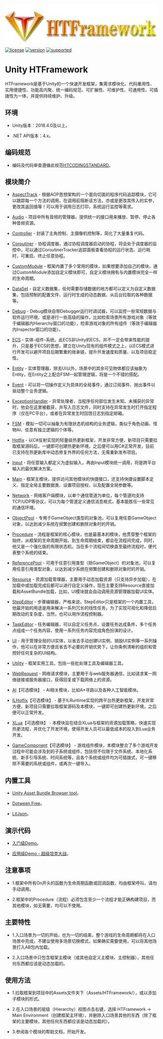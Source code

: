 ![image](Editor/Main/Texture/HTFrameworkLOGOTitle.png)

[![license](https://img.shields.io/badge/license-MIT-blue.svg)](https://github.com/SaiTingHu/HTFramework/blob/master/LICENSE)
[![version](https://img.shields.io/github/v/release/SaiTingHu/HTFramework?color=green&label=version)](https://github.com/SaiTingHu/HTFramework/releases)
[![supported](https://img.shields.io/badge/supported-Unity-success.svg)](https://unity.com/)

# Unity HTFramework

HTFramework是基于Unity的一个快速开发框架，集需求模块化、代码重用性、实用便捷性、功能高内聚、统一编码规范、可扩展性、可维护性、可通用性、可插拨性为一体，并提供持续维护、升级。

## 环境

- Unity版本：2018.4.0及以上。

- .NET API版本：4.x。

## 编码规范

- 编码及代码审查遵循此规范[HTCODINGSTANDARD](https://github.com/SaiTingHu/HTFramework/blob/master/HTCODINGSTANDARD.md)。

## 模块简介

- [AspectTrack](https://wanderer.blog.csdn.net/article/details/85617377) - 根据AOP思想架构的一个面向切面的程序代码追踪模块，它可以跟踪每一个方法的调用，在调用前阻断该方法，亦或是更改其传入的实参，更改其返回值等！可以用于调用日志打印，系统运行监控等需求。

- [Audio](https://wanderer.blog.csdn.net/article/details/89874351) - 项目中所有音频的管理器，提供统一的接口用来播放、暂停、停止各种音频资源。

- [Controller](https://wanderer.blog.csdn.net/article/details/89416110) - 封装了主角控制、主摄像机控制等，简化了大量重复代码。

- [Coroutiner](https://wanderer.blog.csdn.net/article/details/91492838) - 协程调度器，通过协程调度器启动的协程，将会处于调度器的监控中，可以通过CoroutinerTracker追踪面板查看协程的运行状态、运行耗时，可重启、终止任意协程。

- [CustomModule](https://wanderer.blog.csdn.net/article/details/103390089) - 框架内置了多个常用的模块，如果想要添加自己的模块，通过CustomModule添加自定义模块即可，自定义模块拥有与内置模块完全一样的生命周期。

- [DataSet](https://wanderer.blog.csdn.net/article/details/89395574) - 自定义数据集，任何需要存储数据的地方都可以定义为自定义数据集，包括预制的配置文件、运行时生成的动态数据、从后台拉取的各种数据等。

- [Debug](https://wanderer.blog.csdn.net/article/details/102570194) - Debug模块自带Debugger运行时调试器，可以监控一些常规数据与软件运行环境，或是进行一些高级的操作，比如检索场景所有游戏对象（等效于编辑器内Hierarchy窗口的功能），检索游戏对象的所有组件（等效于编辑器内Inspector窗口的功能）。

- [ECS](https://wanderer.blog.csdn.net/article/details/106619485) - 实体-组件-系统，此ECS非Unity的ECS，并不一定会带来性能的提升，只是基于ECS的思想，建立在Unity现有的组件模式之上，以ECS模式进行开发可以避开项目后期繁重的继承链，提升开发速度和质量、以及项目稳定性。

- [Entity](https://wanderer.blog.csdn.net/article/details/101541066) - 实体管理器，除去UI以外，场景中的其余可见物体都应该抽象为Entity，在Entity之上配合FSM一起管理逻辑，将是一个不错的搭配。

- [Event](https://wanderer.blog.csdn.net/article/details/85689865) - 可以将一切操作定义为具体的全局事件，通过订阅事件、抛出事件以驱动整个业务逻辑。

- [ExceptionHandler](https://wanderer.blog.csdn.net/article/details/102894933) - 异常处理者，当程序任何部位发生未知、未捕获的异常时，他会在这里被截获，并写入日志文件，同时支持在异常发生时打开指定程序（仅在PC平台），或者在异常发生时回馈日志到指定邮箱。

- [FSM](https://wanderer.blog.csdn.net/article/details/86073351) - 模拟一切可以抽象为有限状态机结构的业务逻辑，类似于角色动画、怪物AI、任意有独立逻辑的个体等。

- [Hotfix](https://wanderer.blog.csdn.net/article/details/90479971) - 以C#反射实现的轻量级热更新框架，开发非常方便，新项目只需要拉取框架源码后，一键即可创建热更新环境，之后便可以用C#正常开发，目前已支持在热更新库中动态修复外界的任何方法，无需重新发布项目。

- [Input](https://wanderer.blog.csdn.net/article/details/89001848) - 将任意输入都定义为虚拟输入，再由Input模块统一调用，将是跨平台输入的最优解决方案。

- [Main](https://wanderer.blog.csdn.net/article/details/102956756) - 框架主模块，提供访问其他模块的快捷接口，还支持快捷设置脚本定义、指定全局主要数据类、设置项目授权、以及配置全局参数等。

- [Network](https://wanderer.blog.csdn.net/article/details/103575999) - 网络客户端模块，以单个通信管道为单位，每个管道均支持TCP/UDP等协议，可以为每个管道定义通信消息格式，基本能胜任一些常见的通信环境。

- [ObjectPool](https://wanderer.blog.csdn.net/article/details/86610600) - 专用于GameObject类型的对象池，可以复用任意GameObject对象，以达到减少系统在频繁创建和删除对象时的开销。

- [Procedure](https://wanderer.blog.csdn.net/article/details/86998412) - 流程是框架的核心模块，也是最基本的模块，他贯穿整个框架的始终，从框架的生命周期开始，到生命周期结束，都会在流程间完成，同时，他又是一个强化版的有限状态机，当在多个流程间切换直至最终流程时，便代表整个系统的结束。

- [ReferencePool](https://wanderer.blog.csdn.net/article/details/87191712) - 可用于任意引用类型（除GameObject）的对象池，可以复用任意引用类型对象，以达到减少系统在频繁创建和删除对象时的开销。

- [Resource](https://wanderer.blog.csdn.net/article/details/88852698) - 资源加载管理器，主要用于动态加载资源（只支持异步加载），在加载中或加载完成后都可以进行自定义操作，现在主要支持Resource直接加载和AssetBundle加载，比如，UI模块就会自动调用资源管理器加载UI实体。

- [StepEditor](https://wanderer.blog.csdn.net/article/details/87712995) - 步骤编辑器，严格来说，StepEditor只是框架的一个内置工具，他最开始的用途是用来解决一系列冗长的线性任务，为了实现可视化和降低后期改动的复杂度，当然，也可以用作流程控制器。

- [TaskEditor](https://wanderer.blog.csdn.net/article/details/104317219) - 任务编辑器，可以自定义任务点，设置任务达成条件，多个任务点组成一个任务内容，使用一系列任务内容完成角色扮演的设计。

- [UI](https://wanderer.blog.csdn.net/article/details/88125982) - 用于管理全局的UI实体，以省去手动创建UI实例、销毁UI实例等一系列操作，他可以在非常方便且省去不必要的开销优势下，让你条例清晰的组织和管控好任何复杂的UI结构。

- [Utility](https://wanderer.blog.csdn.net/article/details/102971712) - 框架实用工具，包括一些批处理工具及编辑器工具。

- [WebRequest](https://wanderer.blog.csdn.net/article/details/89886124) - 网络请求模块，主要用于与web服务器通信，比如请求某一网络链接或服务器接口，获得回复或下载网络上的资源。

- [AI](https://github.com/SaiTingHu/HTFrameworkAI)【可选模块】 - AI相关模块，比如A*寻路以及各种人工智能模块。

- [ILHotfix](https://github.com/SaiTingHu/HTFrameworkILHotfix)【可选模块】 - 基于ILRuntime实现的跨平台热更新框架，开发非常方便，新项目只需要拉取框架源码及本模块，一键即可创建热更新环境，之后便可以正常开发。

- [XLua](https://github.com/SaiTingHu/HTFrameworkXLua)【可选模块】 - 本模块旨在结合XLua与框架的资源加载策略，快速实现热更流程，并优化了开发环境，使得开发人员可以最低成本的投入到Lua业务开发。

- [GameComponent](https://github.com/SaiTingHu/HTFrameworkGameComponent)【可选模块】 - 游戏组件模块，本模块整合了多个游戏开发过程中可能会涉及到的子系统或组件，包括但不仅限于文件系统、本地化系统、新手引导系统、时间系统等，且各个系统或组件均为可插拨式，可一键移除不需要的系统或组件，或再次一键导入。

## 内置工具

- [Unity Asset Bundle Browser tool](https://docs.unity3d.com/Manual/AssetBundles-Browser.html)。

- [Dotween Free](http://dotween.demigiant.com/)。

- [LitJson](https://github.com/LitJSON/litjson)。

## 演示代码

- [入门级Demo](https://github.com/SaiTingHu/HTFrameworkDemo)。

- [应用级Demo - 超级坦克大战](https://blog.csdn.net/qq992817263/category_10133279.html)。

## 注意事项

- 1.框架中所有On开头的函数为生命周期函数或回调函数，均由框架呼叫，请勿手动调用。

- 2.框架中的Procedure（流程）必须包含至少一个流程才能正确构建项目，而其他模块，如无需要，均可以不使用。

## 主要特性

- 1.入口场景为一切的开始，也为一切的结束，整个游戏的生命周期都将在入口场景中完成，不建议使用多场景切换模式，如果确实需要使用，可以将其他场景打入AB包内加载。

- 2.入口场景中只包含框架主模块（或其他自定义主模块、主控制器），其他任何东西都应该是动态加载的。

## 使用方法

- 1.拉取框架到项目中的Assets文件夹下（Assets/HTFramework/），或以添加子模块的形式。

- 2.在入口场景的层级（Hierarchy）视图点击右键，选择 HTFramework -> Main Environment（创建框架主环境），并删除入口场景其他的东西（除了框架的主要模块，其他任何东西都应该是动态加载的）。

- 3.参阅各个模块的帮助文档，开始开发。
